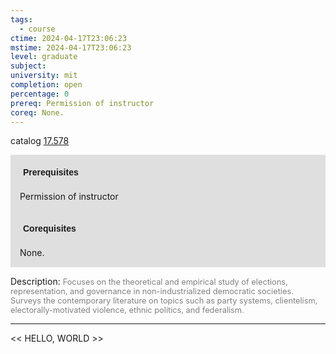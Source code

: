 ```yaml
---
tags:
  - course
ctime: 2024-04-17T23:06:23
mstime: 2024-04-17T23:06:23
level: graduate
subject: 
university: mit
completion: open
percentage: 0
prereq: Permission of instructor
coreq: None.
---
```


catalog [17.578](http://student.mit.edu/catalog/m17b.html#17.578)

<span style="display: block; padding: 15px; background-color: rgb(100, 100, 100, 0.2);"><font id="m_prereq1630_0" style="display: block; font-family: Arial, sans-serif; font-weight: bold; padding: 5px">Prerequisites</font><br><span id="prereq1630_0">Permission of instructor</span></span>
<span style="display: block; padding: 15px; background-color: rgb(100, 100, 100, 0.2);"><font id="m_coreq1630_0" style="display: block; font-family: Arial, sans-serif; font-weight: bold; padding: 5px">Corequisites</font><br><span id="coreq1630_0">None.</span></span>

<font style="">Description:</font>
<font style="color: grey; font-size: 0.8rem;">Focuses on the theoretical and empirical study of elections, representation, and governance in non-industrialized democratic societies. Surveys the contemporary literature on topics such as party systems, clientelism, electorally-motivated violence, ethnic politics, and federalism.</font>



---

<< HELLO, WORLD >>
